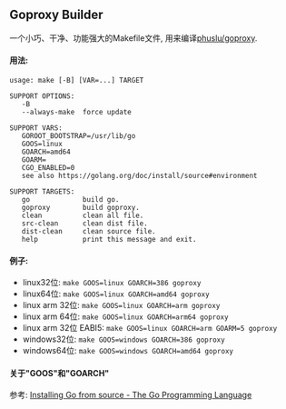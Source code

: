 ## Goproxy Builder
一个小巧、干净、功能强大的Makefile文件, 用来编译[phuslu/goproxy](https://github.com/phuslu/goproxy).

#### 用法:
```
usage: make [-B] [VAR=...] TARGET

SUPPORT OPTIONS:
   -B
   --always-make  force update

SUPPORT VARS:
   GOROOT_BOOTSTRAP=/usr/lib/go
   GOOS=linux
   GOARCH=amd64
   GOARM=
   CGO_ENABLED=0
   see also https://golang.org/doc/install/source#environment

SUPPORT TARGETS: 
   go             build go.
   goproxy        build goproxy.
   clean          clean all file.
   src-clean      clean dist file.
   dist-clean     clean source file.
   help           print this message and exit.
```

#### 例子:
- linux32位: `make GOOS=linux GOARCH=386 goproxy`
- linux64位: `make GOOS=linux GOARCH=amd64 goproxy`
- linux arm 32位: `make GOOS=linux GOARCH=arm goproxy`
- linux arm 64位: `make GOOS=linux GOARCH=arm64 goproxy`
- linux arm 32位 EABI5: `make GOOS=linux GOARCH=arm GOARM=5 goproxy`
- windows32位: `make GOOS=windows GOARCH=386 goproxy`
- windows64位: `make GOOS=windows GOARCH=amd64 goproxy`

#### 关于"GOOS"和"GOARCH"
参考: [Installing Go from source \- The Go Programming Language](https://golang.org/doc/install/source#environment)
